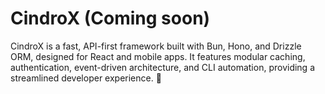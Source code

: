 # CindroX (Coming soon)
CindroX is a fast, API-first framework built with Bun, Hono, and Drizzle ORM, designed for React and mobile apps. It features modular caching, authentication, event-driven architecture, and CLI automation, providing a streamlined developer experience. 🚀
